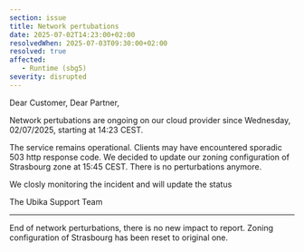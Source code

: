 ```yaml
---
section: issue
title: Network pertubations
date: 2025-07-02T14:23:00+02:00
resolvedWhen: 2025-07-03T09:30:00+02:00
resolved: true
affected:
   - Runtime (sbg5)
severity: disrupted 
---
```

Dear Customer, Dear Partner,

Network pertubations are ongoing on our cloud provider since Wednesday, 02/07/2025, starting at 14:23 CEST.

The service remains operational. Clients may have encountered sporadic 503 http response code. We decided to update our zoning configuration of Strasbourg zone at 15:45 CEST. There is no perturbations anymore. 

We closly monitoring the incident and will update the status


The Ubika Support Team

---

End of network perturbations, there is no new impact to report. Zoning configuration of Strasbourg has been reset to original one. 

